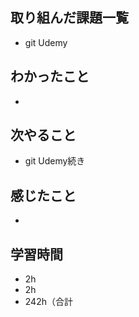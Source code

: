 ## 取り組んだ課題一覧
- git Udemy
## わかったこと
- 
## 次やること
- git Udemy続き
## 感じたこと
- 
## 学習時間
- 2h
- 2h
- 242h（合計
